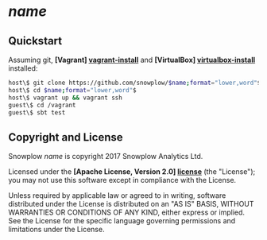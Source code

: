 # $name$

## Quickstart

Assuming git, **[Vagrant] [vagrant-install]** and **[VirtualBox] [virtualbox-install]** installed:

```bash
host\$ git clone https://github.com/snowplow/$name;format="lower,word"$.git
host\$ cd $name;format="lower,word"$
host\$ vagrant up && vagrant ssh
guest\$ cd /vagrant
guest\$ sbt test
```

## Copyright and License

Snowplow $name$ is copyright 2017 Snowplow Analytics Ltd.

Licensed under the **[Apache License, Version 2.0] [license]** (the "License");
you may not use this software except in compliance with the License.

Unless required by applicable law or agreed to in writing, software
distributed under the License is distributed on an "AS IS" BASIS,
WITHOUT WARRANTIES OR CONDITIONS OF ANY KIND, either express or implied.
See the License for the specific language governing permissions and
limitations under the License.


[vagrant-install]: http://docs.vagrantup.com/v2/installation/index.html
[virtualbox-install]: https://www.virtualbox.org/wiki/Downloads

[travis]: https://travis-ci.org/snowplow/$name;format="lower,word"$
[travis-image]: https://travis-ci.org/snowplow/$name;format="lower,word"$.png?branch=master

[license-image]: http://img.shields.io/badge/license-Apache--2-blue.svg?style=flat
[license]: http://www.apache.org/licenses/LICENSE-2.0

[release-image]: http://img.shields.io/badge/release-$version$-blue.svg?style=flat
[releases]: https://github.com/snowplow/$name;format="lower,word"$/releases
